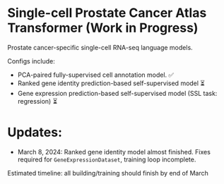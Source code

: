 # Single-cell Prostate Cancer Atlas Transformer (Work in Progress)

Prostate cancer-specific single-cell RNA-seq language models. 

Configs include: 

- PCA-paired fully-supervised cell annotation model. ✅
- Ranked gene identity prediction-based self-supervised model ⏳
- Gene expression prediction-based self-supervised model (SSL task: regression) ⏳

# Updates:

* March 8, 2024: Ranked gene identity model almost finished. Fixes required for `GeneExpressionDataset`, training loop incomplete.

Estimated timeline: all building/training should finish by end of March
